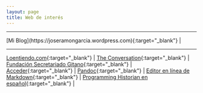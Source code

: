 ```yaml
---
layout: page
title: Web de interés
---
```


<hr size="5px" color="#268BD4" />
[Mi Blog](https://joseramongarcia.wordpress.com){:target="_blank"} |

<hr size="5px" color="#268BD4" />

[Loentiendo.com](https://loentiendo.com/){:target="_blank"}  |
[The Conversation](https://theconversation.com/es){:target="_blank"}  |
[Fundación Secretariado Gitano](https://www.gitanos.org/){:target="_blank"}  |
[Acceder](https://www.accederempresas.com/){:target="_blank"}  |
[Pandoc](https://pandoc.org){:target="_blank"}  |
[Editor en línea de Markdown](https://jbt.github.io/markdown-editor/){:target="_blank"}  |
[Programming Historian en español](https://programminghistorian.org/es/){:target="_blank"} |